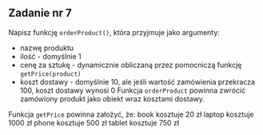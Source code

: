 <!-- _class: time15 -->

## Zadanie nr 7

Napisz funkcję `orderProduct()`, która przyjmuje jako argumenty:

- nazwę produktu
- ilość - domyślnie 1
- cenę za sztukę - dynamicznie obliczaną przez pomocniczą funkcję `getPrice(product)`
- koszt dostawy - domyślnie 10, ale jeśli wartość zamówienia przekracza 100, koszt dostawy wynosi 0
Funkcja `orderProduct` powinna zwrócić zamówiony produkt jako obiekt wraz kosztami dostawy.

Funkcja `getPrice` powinna założyć, że:
    book kosztuje 20 zł
    laptop kosztuje 1000 zł
    phone kosztuje 500 zł
    tablet kosztuje 750 zł